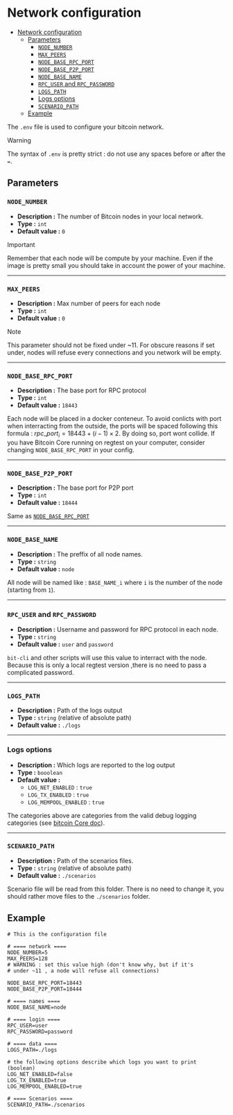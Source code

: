# Network configuration 

- [Network configuration](#network-configuration)
  - [Parameters](#parameters)
    - [`NODE_NUMBER`](#node_number)
    - [`MAX_PEERS`](#max_peers)
    - [`NODE_BASE_RPC_PORT`](#node_base_rpc_port)
    - [`NODE_BASE_P2P_PORT`](#node_base_p2p_port)
    - [`NODE_BASE_NAME`](#node_base_name)
    - [`RPC_USER` and `RPC_PASSWORD`](#rpc_user-and-rpc_password)
    - [`LOGS_PATH`](#logs_path)
    - [Logs options](#logs-options)
    - [`SCENARIO_PATH`](#scenario_path)
  - [Example](#example)

The `.env` file is used to configure your bitcoin network.

> [!WARNING]
> The syntax of `.env` is pretty strict : do not use any spaces before or after the `=`.

## Parameters 

### `NODE_NUMBER`

- **Description :** The number of Bitcoin nodes in your local network.
- **Type :** `int`
- **Default value :**  `0`

> [!IMPORTANT]
> Remember that each node will be compute by your machine. Even if the image is pretty small you should take in account the power of your machine. 

---

### `MAX_PEERS`

- **Description :** Max number of peers for each node
- **Type :** `int`
- **Default value :** `0`

> [!NOTE]
> This parameter should not be fixed under ~11. For obscure reasons if set under, nodes will refuse every connections and you network will be empty.

---

### `NODE_BASE_RPC_PORT`

- **Description :** The base port for RPC protocol
- **Type :** `int`
- **Default value :** `18443`

Each node will be placed in a docker conteneur. To avoid conlicts with port when interracting from the outside, the ports will be spaced following this formula : $`rpc\_port_{i} = 18443 + (i-1)\times2`$. By doing so, port wont collide. If you have Bitcoin Core running on regtest on your computer, consider changing `NODE_BASE_RPC_PORT` in your config.

---

### `NODE_BASE_P2P_PORT`

- **Description :** The base port for P2P port 
- **Type :** `int`
- **Default value :** `18444`

Same as [`NODE_BASE_RPC_PORT`](#node_base_rpc_port)

---

### `NODE_BASE_NAME`

- **Description :** The preffix of all node names. 
- **Type :** `string`
- **Default value :** `node`

All node will be named like : `BASE_NAME_i` where `i` is the number of the node (starting from `1`).

---

### `RPC_USER` and `RPC_PASSWORD`

- **Description :** Username and password for RPC protocol in each node. 
- **Type :** `string`
- **Default value :** `user` and `password`

`bit-cli` and other scripts will use this value to interract with the node. Because this is only a local regtest version ,there is no need to pass a complicated password. 

---

### `LOGS_PATH`

- **Description :** Path of the logs output
- **Type :** `string` (relative of absolute path)
- **Default value :** `./logs`

---

### Logs options 

- **Description :** Which logs are reported to the log output
- **Type :** `booolean`
- **Default value :**
  - `LOG_NET_ENABLED` : `true`
  - `LOG_TX_ENABLED` : `true`
  - `LOG_MEMPOOL_ENABLED` : `true`

The categories above are categories from the valid debug logging categories (see [bitcoin Core doc](https://developer.bitcoin.org/reference/rpc/logging.html)).

---

### `SCENARIO_PATH`

- **Description :** Path of the scenarios files.
- **Type :** `string` (relative of absolute path)
- **Default value :** `./scenarios` 

Scenario file will be read from this folder. There is no need to change it, you should rather move files to the `./scenarios` folder.

## Example 

```.env
# This is the configuration file

# ==== network ====
NODE_NUMBER=5
MAX_PEERS=128
# WARNING : set this value high (don't know why, but if it's
# under ~11 , a node will refuse all connections)

NODE_BASE_RPC_PORT=18443
NODE_BASE_P2P_PORT=18444

# ==== names ====
NODE_BASE_NAME=node

# ==== login ====
RPC_USER=user
RPC_PASSWORD=password

# ==== data ====
LOGS_PATH=./logs

# the following options describe which logs you want to print (boolean)
LOG_NET_ENABLED=false
LOG_TX_ENABLED=true
LOG_MEMPOOL_ENABLED=true

# ==== Scenarios ====
SCENARIO_PATH=./scenarios
```